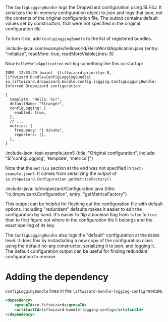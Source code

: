 The `ConfigLoggingBundle` logs the Dropwizard configuration using SLF4J. It serializes the in-memory configuration object to json and logs that json, not the contents of the original configuration file. The output contains default values set by constructors, that were not specified in the original configuration file.

To turn it on, add `ConfigLoggingBundle` to the list of registered bundles.

:include-java: com/example/helloworld/HelloWorldApplication.java {entry: "initialize", readMore: true, readMoreVisibleLines: 8}

Now `HelloWorldApplication` will log something like this on startup:

```console
INFO  12:53:29 [main]  {liftwizard.priority=-8, liftwizard.bundle=ConfigLoggingBundle} io.liftwizard.dropwizard.bundle.config.logging.ConfigLoggingBundle: Inferred Dropwizard configuration:

```

```json5 {title: "Output configuration"}
{
  template: "Hello, %s!",
  defaultName: "Stranger",
  configLogging: {
    enabled: true,
  },
  // ...
  metrics: {
    frequency: "1 minute",
    reporters: [],
  },
}
```

:include-json: test-example.json5 {title: "Original configuration", include: "$['configLogging', 'template', 'metrics']"}

Note that the `metrics` section at the end was not specified in `test-example.json5`. It comes from serializing the output of `io.dropwizard.Configuration.getMetricsFactory()`.

:include-java: io/dropwizard/Configuration.java {title: "io.dropwizard.Configuration", entry: "getMetricsFactory"}

This output can be helpful for fleshing out the configuration file with default options. Including "redundant" defaults makes it easier to edit the configuration by hand. It's easier to flip a boolean flag from `false` to `true` than to first figure out where in the configuration file it belongs and the exact spelling of its key.

The `ConfigLoggingBundle` also logs the "default" configuration at the `DEBUG` level. It does this by instantiating a new copy of the configuration class using the default no-arg constructor, serializing it to json, and logging it. The default configuration output can be useful for finding redundant configuration to remove.

# Adding the dependency

`ConfigLoggingBundle` lives in the `liftwizard-bundle-logging-config` module.

```xml
<dependency>
    <groupId>io.liftwizard</groupId>
    <artifactId>liftwizard-bundle-logging-config</artifactId>
</dependency>
```
